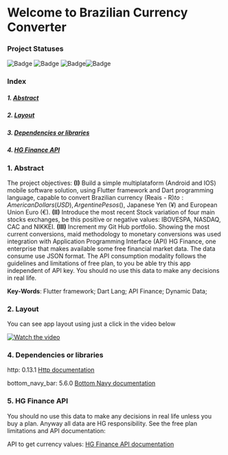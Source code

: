# Welcome to Brazilian Currency Converter


### Project Statuses

![Badge](https://img.shields.io/static/v1?label=Flutter&message=framework&color=blue&style=for-the-badge&logo=FLUTTER)   ![Badge](https://img.shields.io/static/v1?label=dart&message=Language&color=blue&style=for-the-badge&logo=DART) ![Badge](https://img.shields.io/static/v1?label=Project_Stage&message=completed&color=sucess&style=for-the-badge)![Badge](https://img.shields.io/static/v1?label=API_Integration&message=HG_FINANCE&color=sucess&style=for-the-badge) 

### Index

##### 1. [Abstract](#Abstract)
##### 2. [Layout](#Layout)
##### 3. [Dependencies or libraries](#Dependencies)
##### 4. [HG Finance API](#Data)

### 1. Abstract <a name="Abstract"/>

The project objectives: **(I)** Build a simple multiplataform (Android and IOS) mobile software solution, using Flutter framework and Dart programming language, capable to convert Brazilian currency (Reais - R$) to: American Dollars (USD), Argentine Pesos ($), Japanese Yen (¥) and European Union Euro (€). **(II)** Introduce the most recent Stock variation of four main stocks exchanges, be this positive or negative values: IBOVESPA, NASDAQ, CAC and NIKKEI. **(III)** Increment my Git Hub portfolio. Showing the most current conversions, maid methodology to monetary conversions was used integration with Application Programming Interface (API) HG Finance, one enterprise that makes available some free financial market data. The data consume use JSON format. The API consumption modality follows the guidelines and limitations of free plan, to you be able try this app independent of API key. You should no use this data to make any decisions in real life.

**Key-Words**: Flutter framework; Dart Lang; API Finance; Dynamic Data;
 
### 2. Layout <a name="Layout"/>
You can see app layout using just a click in the video below

[![Watch the video](https://drive.google.com/uc?id=1UCCSnmnQTJt0r45IGPJXqLjXmW-N2etL)](https://youtu.be/-51u-Sodcm8)

### 4. Dependencies or libraries <a name="Dependencies"/>

http: 0.13.1 [Http documentation](https://pub.dev/packages/http)

bottom_navy_bar: 5.6.0 [Bottom Navy documentation](https://pub.dev/packages/bottom_navy_bar)


### 5. HG Finance API <a name="Data"/>

You should no use this data to make any decisions in real life unless you buy a plan. Anyway all data are HG responsibility. See the free plan limitations and API documentation:

API to get currency values: [HG Finance API documentation](https://console.hgbrasil.com/documentation/finance)





#